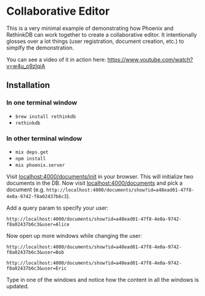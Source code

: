 # Collaborative Editor

This is a very minimal example of demonstrating how Phoenix and RethinkDB
can work together to create a collaborative editor. It intentionally glosses
over a lot things (user registration, document creation, etc.) to simplfy
the demonstration.

You can see a video of it in action here: https://www.youtube.com/watch?v=w4u_o9zlqiA

## Installation

### In one terminal window

  * `brew install rethinkdb`
  * `rethinkdb`

### In other terminal window

  * `mix deps.get`
  * `npm install`
  * `mix phoenix.server`

Visit [localhost:4000/documents/init](http://localhost:4000/documents/init) in your browser. This will
initialize two documents in the DB.
Now visit [localhost:4000/documents](http://localhost:4000/documents) and pick a document
(e.g. `http://localhost:4000/documents/show?id=a48ead01-47f8-4e0a-9742-f8a02437b6c3`).

Add a query param to specify your user:

`http://localhost:4000/documents/show?id=a48ead01-47f8-4e0a-9742-f8a02437b6c3&user=Alice`

Now open up more windows while changing the user:

`http://localhost:4000/documents/show?id=a48ead01-47f8-4e0a-9742-f8a02437b6c3&user=Bob`

`http://localhost:4000/documents/show?id=a48ead01-47f8-4e0a-9742-f8a02437b6c3&user=Eric`

Type in one of the windows and notice how the content in all the windows is updated.

